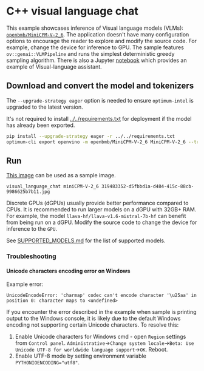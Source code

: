 # C++ visual language chat

This example showcases inference of Visual language models (VLMs): [`openbmb/MiniCPM-V-2_6`](https://huggingface.co/openbmb/MiniCPM-V-2_6). The application doesn't have many configuration options to encourage the reader to explore and modify the source code. For example, change the device for inference to GPU. The sample features `ov::genai::VLMPipeline` and runs the simplest deterministic greedy sampling algorithm. There is also a Jupyter [notebook](https://github.com/openvinotoolkit/openvino_notebooks/tree/latest/notebooks/minicpm-v-multimodal-chatbot) which provides an example of Visual-language assistant.

## Download and convert the model and tokenizers

The `--upgrade-strategy eager` option is needed to ensure `optimum-intel` is upgraded to the latest version.

It's not required to install [../../requirements.txt](../../requirements.txt) for deployment if the model has already been exported.

```sh
pip install --upgrade-strategy eager -r ../../requirements.txt
optimum-cli export openvino -m openbmb/MiniCPM-V-2_6 MiniCPM-V-2_6 --trust-remote-code
```

## Run

[This image](https://github.com/openvinotoolkit/openvino_notebooks/assets/29454499/d5fbbd1a-d484-415c-88cb-9986625b7b11) can be used as a sample image.

`visual_language_chat miniCPM-V-2_6 319483352-d5fbbd1a-d484-415c-88cb-9986625b7b11.jpg`

Discrete GPUs (dGPUs) usually provide better performance compared to CPUs. It is recommended to run larger models on a dGPU with 32GB+ RAM. For example, the model `llava-hf/llava-v1.6-mistral-7b-hf` can benefit from being run on a dGPU. Modify the source code to change the device for inference to the `GPU`.

See [SUPPORTED_MODELS.md](../../../src/docs/SUPPORTED_MODELS.md#visual-language-models) for the list of supported models.

### Troubleshooting

#### Unicode characters encoding error on Windows

Example error:
```
UnicodeEncodeError: 'charmap' codec can't encode character '\u25aa' in position 0: character maps to <undefined>
```

If you encounter the error described in the example when sample is printing output to the Windows console, it is likely due to the default Windows encoding not supporting certain Unicode characters. To resolve this:
1. Enable Unicode characters for Windows cmd - open `Region` settings from `Control panel`. `Administrative`->`Change system locale`->`Beta: Use Unicode UTF-8 for worldwide language support`->`OK`. Reboot.
2. Enable UTF-8 mode by setting environment variable `PYTHONIOENCODING="utf8"`.

